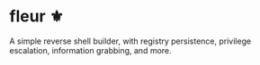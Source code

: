 # fleur ⚜️
A simple reverse shell builder, with registry persistence, privilege escalation, information grabbing, and more.
